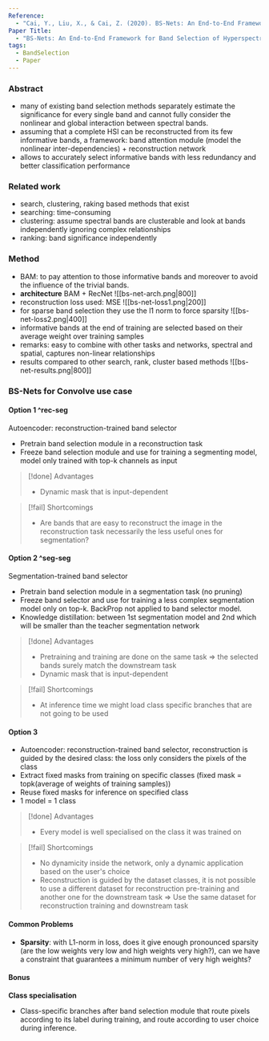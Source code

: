 ```yaml
---
Reference:
  - "Cai, Y., Liu, X., & Cai, Z. (2020). BS-Nets: An End-to-End Framework for Band Selection of Hyperspectral Image. IEEE Transactions on Geoscience and Remote Sensing, 58(3), 1969–1984. https://doi.org/10.1109/TGRS.2019.2951433"
Paper Title:
  - "BS-Nets: An End-to-End Framework for Band Selection of Hyperspectral Image."
tags:
  - BandSelection
  - Paper
---
```

### Abstract
- many of existing band selection methods separately estimate the significance for every single band and cannot fully consider the nonlinear and global interaction between spectral bands.
- assuming that a complete HSI can be reconstructed from its few informative bands, a framework: band attention module (model the nonlinear inter-dependencies) + reconstruction network
- allows to accurately select informative bands with less redundancy and better classification performance
### Related work
- search, clustering, raking based methods that exist
- searching: time-consuming
- clustering: assume spectral bands are clusterable and look at bands independently ignoring complex relationships
- ranking: band significance independently 
### Method
- BAM: to pay attention to those informative bands and moreover to avoid the influence of the trivial bands.
- **architecture** BAM + RecNet ![[bs-net-arch.png|800]]
- reconstruction loss used: MSE 
	![[bs-net-loss1.png|200]]
- for sparse band selection they use the l1 norm to force sparsity
	![[bs-net-loss2.png|400]]
- informative bands at the end of training are selected based on their average weight over training samples
- remarks: easy to combine with other tasks and networks, spectral and spatial, captures non-linear relationships
- results compared to other search, rank, cluster based methods
	![[bs-net-results.png|800]]
### BS-Nets for Convolve use case
#### Option 1 ^rec-seg
Autoencoder: reconstruction-trained band selector
- Pretrain band selection module in a reconstruction task
- Freeze band selection module and use for training a segmenting model, model only trained with top-k channels as input
> [!done] Advantages
> - Dynamic mask that is input-dependent

> [!fail] Shortcomings
> - Are bands that are easy to reconstruct the image in the reconstruction task necessarily the less useful ones for segmentation?
#### Option 2 ^seg-seg
Segmentation-trained band selector  
- Pretrain band selection module in a segmentation task (no pruning)
- Freeze band selector and use for training a less complex segmentation model only on top-k. BackProp not applied to band selector model.
- Knowledge distillation: between 1st segmentation model and 2nd which will be smaller than the teacher segmentation network
> [!done] Advantages
> - Pretraining and training are done on the same task => the selected bands surely match the downstream task
> - Dynamic mask that is input-dependent

> [!fail] Shortcomings
> - At inference time we might load class specific branches that are not going to be used
#### Option 3
- Autoencoder: reconstruction-trained band selector, reconstruction is guided by the desired class: the loss only considers the pixels of the class
- Extract fixed masks from training on specific classes (fixed mask = topk(average of weights of training samples))
- Reuse fixed masks for inference on specified class
- 1 model = 1 class
> [!done] Advantages
> - Every model is well specialised on the class it was trained on

> [!fail] Shortcomings
> - No dynamicity inside the network, only a dynamic application based on the user's choice
> - Reconstruction is guided by the dataset classes, it is not possible to use a different dataset for reconstruction pre-training and another one for the downstream task
> => Use the same dataset for reconstruction training and downstream task
#### Common Problems
- **Sparsity**: with L1-norm in loss, does it give enough pronounced sparsity (are the low weights very low and high weights very high?), can we have a constraint that guarantees a minimum number of very high weights?
#### Bonus
**Class specialisation**
- Class-specific branches after band selection module that route pixels according to its label during training, and route according to user choice during inference.